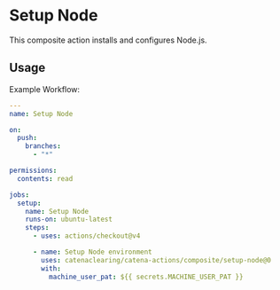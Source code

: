 # Setup Node

This composite action installs and configures Node.js.

## Usage

Example Workflow:

```yaml
---
name: Setup Node

on:
  push:
    branches:
      - "*"

permissions:
  contents: read

jobs:
  setup:
    name: Setup Node
    runs-on: ubuntu-latest
    steps:
      - uses: actions/checkout@v4

      - name: Setup Node environment
        uses: catenaclearing/catena-actions/composite/setup-node@0
        with:
          machine_user_pat: ${{ secrets.MACHINE_USER_PAT }}
```

